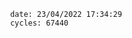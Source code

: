 

                date: 23/04/2022 17:34:29
                cycles: 67440

                         